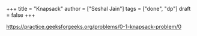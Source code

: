 +++
title = "Knapsack"
author = ["Seshal Jain"]
tags = ["done", "dp"]
draft = false
+++

<https://practice.geeksforgeeks.org/problems/0-1-knapsack-problem/0>
